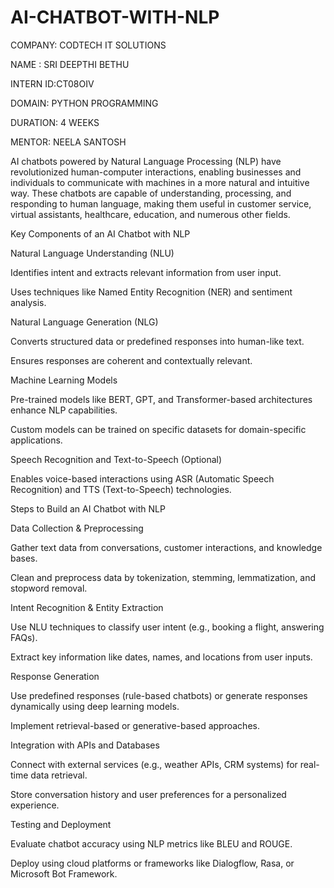 # AI-CHATBOT-WITH-NLP

COMPANY: CODTECH IT SOLUTIONS

NAME : SRI DEEPTHI BETHU

INTERN ID:CT08OIV

DOMAIN: PYTHON PROGRAMMING

DURATION: 4 WEEKS

MENTOR: NEELA SANTOSH

AI chatbots powered by Natural Language Processing (NLP) have revolutionized human-computer interactions, enabling businesses and individuals to communicate with machines in a more natural and intuitive way. These chatbots are capable of understanding, processing, and responding to human language, making them useful in customer service, virtual assistants, healthcare, education, and numerous other fields.

Key Components of an AI Chatbot with NLP

Natural Language Understanding (NLU)

Identifies intent and extracts relevant information from user input.

Uses techniques like Named Entity Recognition (NER) and sentiment analysis.

Natural Language Generation (NLG)

Converts structured data or predefined responses into human-like text.

Ensures responses are coherent and contextually relevant.

Machine Learning Models

Pre-trained models like BERT, GPT, and Transformer-based architectures enhance NLP capabilities.

Custom models can be trained on specific datasets for domain-specific applications.

Speech Recognition and Text-to-Speech (Optional)

Enables voice-based interactions using ASR (Automatic Speech Recognition) and TTS (Text-to-Speech) technologies.

Steps to Build an AI Chatbot with NLP

Data Collection & Preprocessing

Gather text data from conversations, customer interactions, and knowledge bases.

Clean and preprocess data by tokenization, stemming, lemmatization, and stopword removal.

Intent Recognition & Entity Extraction

Use NLU techniques to classify user intent (e.g., booking a flight, answering FAQs).

Extract key information like dates, names, and locations from user inputs.

Response Generation

Use predefined responses (rule-based chatbots) or generate responses dynamically using deep learning models.

Implement retrieval-based or generative-based approaches.

Integration with APIs and Databases

Connect with external services (e.g., weather APIs, CRM systems) for real-time data retrieval.

Store conversation history and user preferences for a personalized experience.

Testing and Deployment

Evaluate chatbot accuracy using NLP metrics like BLEU and ROUGE.

Deploy using cloud platforms or frameworks like Dialogflow, Rasa, or Microsoft Bot Framework.
